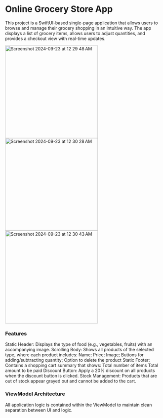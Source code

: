 # Online Grocery Store App

This project is a SwiftUI-based single-page application that allows users to browse and manage their grocery shopping in an intuitive way. The app displays a list of grocery items, allows users to adjust quantities, and provides a checkout view with real-time updates.

<img width="300" alt="Screenshot 2024-09-23 at 12 29 48 AM" src="https://github.com/user-attachments/assets/0aa359ab-f4cf-4d02-8b5d-df3d3e72f881">  <img width="300" alt="Screenshot 2024-09-23 at 12 30 28 AM" src="https://github.com/user-attachments/assets/ed7302d4-6647-4b52-847b-32e3ab3ae803"> <img width="300" alt="Screenshot 2024-09-23 at 12 30 43 AM" src="https://github.com/user-attachments/assets/17afae3a-d9e4-4539-9543-63687cb55098">


### Features

Static Header: Displays the type of food (e.g., vegetables, fruits) with an accompanying image.
Scrolling Body: Shows all products of the selected type, where each product includes: Name; Price; Image; Buttons for adding/subtracting quantity; Option to delete the product
Static Footer: Contains a shopping cart summary that shows:
Total number of items
Total amount to be paid
Discount Button: Apply a 20% discount on all products when the discount button is clicked.
Stock Management: Products that are out of stock appear grayed out and cannot be added to the cart.

### ViewModel Architecture

All application logic is contained within the ViewModel to maintain clean separation between UI and logic.

